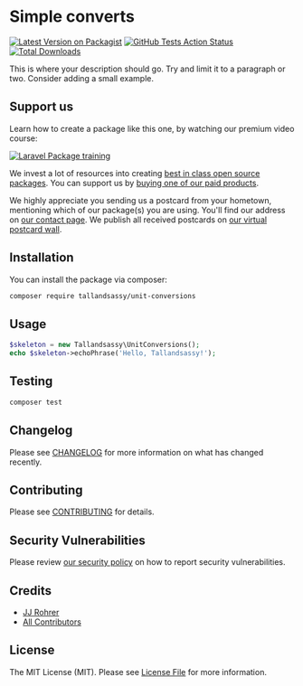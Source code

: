 # Simple converts

[![Latest Version on Packagist](https://img.shields.io/packagist/v/tallandsassy/unit-conversions.svg?style=flat-square)](https://packagist.org/packages/tallandsassy/unit-conversions)
[![GitHub Tests Action Status](https://img.shields.io/github/workflow/status/tallandsassy/unit-conversions/run-tests?label=tests)](https://github.com/tallandsassy/unit-conversions/actions?query=workflow%3Arun-tests+branch%3Amaster)
[![Total Downloads](https://img.shields.io/packagist/dt/tallandsassy/unit-conversions.svg?style=flat-square)](https://packagist.org/packages/tallandsassy/unit-conversions)


This is where your description should go. Try and limit it to a paragraph or two. Consider adding a small example.

## Support us

Learn how to create a package like this one, by watching our premium video course:

[![Laravel Package training](https://spatie.be/github/package-training.jpg)](https://laravelpackage.training)

We invest a lot of resources into creating [best in class open source packages](https://spatie.be/open-source). You can support us by [buying one of our paid products](https://spatie.be/open-source/support-us).

We highly appreciate you sending us a postcard from your hometown, mentioning which of our package(s) you are using. You'll find our address on [our contact page](https://spatie.be/about-us). We publish all received postcards on [our virtual postcard wall](https://spatie.be/open-source/postcards).

## Installation

You can install the package via composer:

```bash
composer require tallandsassy/unit-conversions
```

## Usage

``` php
$skeleton = new Tallandsassy\UnitConversions();
echo $skeleton->echoPhrase('Hello, Tallandsassy!');
```

## Testing

``` bash
composer test
```

## Changelog

Please see [CHANGELOG](CHANGELOG.md) for more information on what has changed recently.

## Contributing

Please see [CONTRIBUTING](.github/CONTRIBUTING.md) for details.

## Security Vulnerabilities

Please review [our security policy](../../security/policy) on how to report security vulnerabilities.

## Credits

- [JJ Rohrer](https://github.com/JJRohrer)
- [All Contributors](../../contributors)

## License

The MIT License (MIT). Please see [License File](LICENSE.md) for more information.
